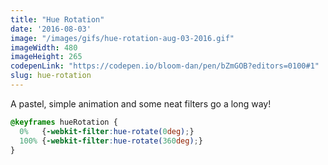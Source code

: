 ```yaml
---
title: "Hue Rotation"
date: '2016-08-03'
image: "/images/gifs/hue-rotation-aug-03-2016.gif"
imageWidth: 480
imageHeight: 265
codepenLink: "https://codepen.io/bloom-dan/pen/bZmGOB?editors=0100#1"
slug: hue-rotation
---
```


A pastel, simple animation and some neat filters go a long way!

```css
@keyframes hueRotation {
  0%   {-webkit-filter:hue-rotate(0deg);}
  100% {-webkit-filter:hue-rotate(360deg);}
}
```
